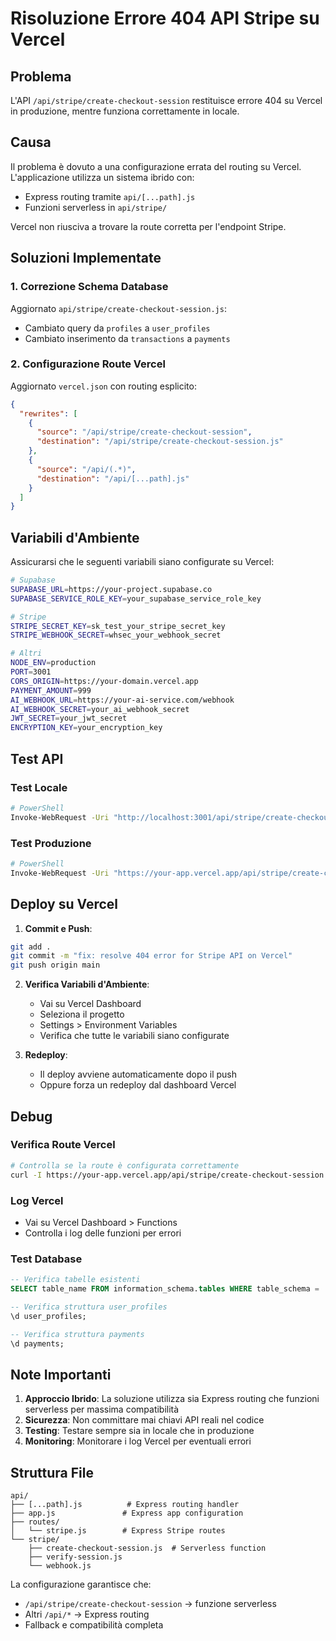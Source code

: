 # Risoluzione Errore 404 API Stripe su Vercel

## Problema
L'API `/api/stripe/create-checkout-session` restituisce errore 404 su Vercel in produzione, mentre funziona correttamente in locale.

## Causa
Il problema è dovuto a una configurazione errata del routing su Vercel. L'applicazione utilizza un sistema ibrido con:
- Express routing tramite `api/[...path].js`
- Funzioni serverless in `api/stripe/`

Vercel non riusciva a trovare la route corretta per l'endpoint Stripe.

## Soluzioni Implementate

### 1. Correzione Schema Database
Aggiornato `api/stripe/create-checkout-session.js`:
- Cambiato query da `profiles` a `user_profiles`
- Cambiato inserimento da `transactions` a `payments`

### 2. Configurazione Route Vercel
Aggiornato `vercel.json` con routing esplicito:
```json
{
  "rewrites": [
    {
      "source": "/api/stripe/create-checkout-session",
      "destination": "/api/stripe/create-checkout-session.js"
    },
    {
      "source": "/api/(.*)",
      "destination": "/api/[...path].js"
    }
  ]
}
```

## Variabili d'Ambiente
Assicurarsi che le seguenti variabili siano configurate su Vercel:

```bash
# Supabase
SUPABASE_URL=https://your-project.supabase.co
SUPABASE_SERVICE_ROLE_KEY=your_supabase_service_role_key

# Stripe
STRIPE_SECRET_KEY=sk_test_your_stripe_secret_key
STRIPE_WEBHOOK_SECRET=whsec_your_webhook_secret

# Altri
NODE_ENV=production
PORT=3001
CORS_ORIGIN=https://your-domain.vercel.app
PAYMENT_AMOUNT=999
AI_WEBHOOK_URL=https://your-ai-service.com/webhook
AI_WEBHOOK_SECRET=your_ai_webhook_secret
JWT_SECRET=your_jwt_secret
ENCRYPTION_KEY=your_encryption_key
```

## Test API

### Test Locale
```bash
# PowerShell
Invoke-WebRequest -Uri "http://localhost:3001/api/stripe/create-checkout-session" -Method POST -Headers @{"Content-Type"="application/json"} -Body '{"bundleId":"basic","userId":"test-user","successUrl":"http://localhost:5174/payment/success","cancelUrl":"http://localhost:5174/payment/cancel"}'
```

### Test Produzione
```bash
# PowerShell
Invoke-WebRequest -Uri "https://your-app.vercel.app/api/stripe/create-checkout-session" -Method POST -Headers @{"Content-Type"="application/json"} -Body '{"bundleId":"basic","userId":"test-user","successUrl":"https://your-app.vercel.app/payment/success","cancelUrl":"https://your-app.vercel.app/payment/cancel"}'
```

## Deploy su Vercel

1. **Commit e Push**:
```bash
git add .
git commit -m "fix: resolve 404 error for Stripe API on Vercel"
git push origin main
```

2. **Verifica Variabili d'Ambiente**:
   - Vai su Vercel Dashboard
   - Seleziona il progetto
   - Settings > Environment Variables
   - Verifica che tutte le variabili siano configurate

3. **Redeploy**:
   - Il deploy avviene automaticamente dopo il push
   - Oppure forza un redeploy dal dashboard Vercel

## Debug

### Verifica Route Vercel
```bash
# Controlla se la route è configurata correttamente
curl -I https://your-app.vercel.app/api/stripe/create-checkout-session
```

### Log Vercel
- Vai su Vercel Dashboard > Functions
- Controlla i log delle funzioni per errori

### Test Database
```sql
-- Verifica tabelle esistenti
SELECT table_name FROM information_schema.tables WHERE table_schema = 'public';

-- Verifica struttura user_profiles
\d user_profiles;

-- Verifica struttura payments
\d payments;
```

## Note Importanti

1. **Approccio Ibrido**: La soluzione utilizza sia Express routing che funzioni serverless per massima compatibilità
2. **Sicurezza**: Non committare mai chiavi API reali nel codice
3. **Testing**: Testare sempre sia in locale che in produzione
4. **Monitoring**: Monitorare i log Vercel per eventuali errori

## Struttura File
```
api/
├── [...path].js          # Express routing handler
├── app.js               # Express app configuration
├── routes/
│   └── stripe.js        # Express Stripe routes
└── stripe/
    ├── create-checkout-session.js  # Serverless function
    ├── verify-session.js
    └── webhook.js
```

La configurazione garantisce che:
- `/api/stripe/create-checkout-session` → funzione serverless
- Altri `/api/*` → Express routing
- Fallback e compatibilità completa